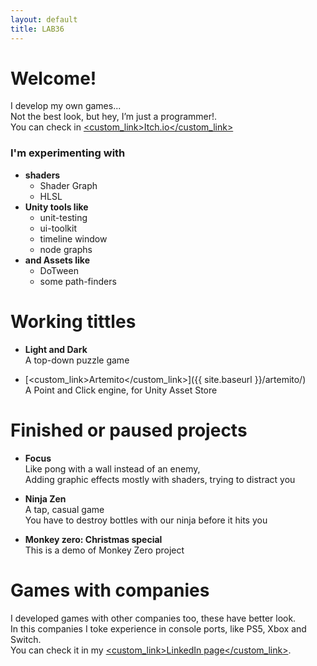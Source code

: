 ```yaml
---
layout: default
title: LAB36
---
```


# Welcome!

I develop my own games... 
<br />Not the best look, but hey, I’m just a programmer!.
<br />You can check in [<custom_link>Itch.io</custom_link>](https://nahuel36.itch.io/)

### I'm experimenting with 
- **shaders** 
  - Shader Graph
  - HLSL
- **Unity tools like**
  - unit-testing
  - ui-toolkit
  - timeline window
  - node graphs 
- **and Assets like**
  - DoTween
  - some path-finders

# Working tittles

* **Light and Dark**
<br /> A top-down puzzle game

* [<custom_link>Artemito</custom_link>]({{ site.baseurl }}/artemito/)
<br /> A Point and Click engine, for Unity Asset Store

# Finished or paused projects

* **Focus**
<br /> Like pong with a wall instead of an enemy, 
<br /> Adding graphic effects mostly with shaders, trying to distract you

* **Ninja Zen**
<br /> A tap, casual game
<br /> You have to destroy bottles with our ninja before it hits you

* **Monkey zero: Christmas special**
<br /> This is a demo of Monkey Zero project

# Games with companies

I developed games with other companies too, these have better look.
<br />In this companies I toke experience in console ports, like PS5, Xbox and Switch. 
<br />You can check it in my [<custom_link>LinkedIn page</custom_link>](https://www.linkedin.com/in/nahuel-muchetti-066abb77/).

